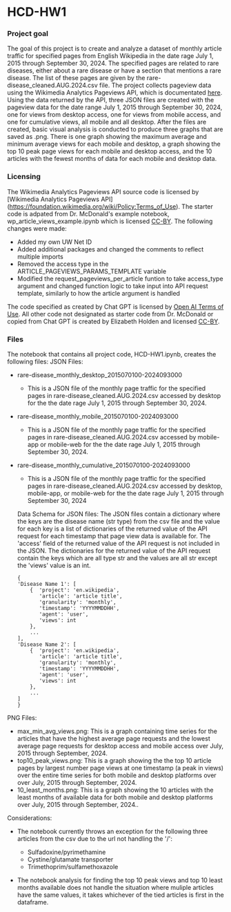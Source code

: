 # HCD-HW1

### Project goal
The goal of this project is to create and analyze a dataset of monthly article traffic for specified pages from English Wikipedia in the date rage July 1, 2015 through September 30, 2024. The specified pages are related to rare diseases, either about a rare disease or have a section that mentions a rare disease. The list of these pages are given by the rare-disease_cleaned.AUG.2024.csv file. The project collects pageview data using the Wikimedia Analytics Pageviews API, which is documentated [here](https://doc.wikimedia.org/generated-data-platform/aqs/analytics-api/reference/page-views.html). Using the data returned by the API, three JSON files are created with the pageview data for the date range July 1, 2015 through September 30, 2024, one for views from desktop access, one for views from mobile access, and one for cumulative views, all mobile and all desktop. After the files are created, basic visual analysis is conducted to produce three graphs that are saved as .png. There is one graph showing the maximum average and minimum average views for each mobile and desktop, a graph showing the top 10 peak page views for each mobile and desktop access, and the 10 articles with the fewest months of data for each mobile and desktop data. 


### Licensing 
The Wikimedia Analytics Pageviews API source code is licensed by [Wikimedia Analytics Pageviews API] (https://foundation.wikimedia.org/wiki/Policy:Terms_of_Use).
The starter code is adpated from Dr. McDonald's example notebook, wp_article_views_example.ipynb which is licensed [CC-BY](https://creativecommons.org/licenses/by/4.0/). The following changes were made: 
- Added my own UW Net ID
- Added additional packages and changed the comments to reflect multiple imports 
- Removed the access type in the ARTICLE_PAGEVIEWS_PARAMS_TEMPLATE variable 
- Modified the request_pageviews_per_article funtion to take access_type argument and changed function logic to take input into API request template, similarly to how the article argument is handled

The code specified as created by Chat GPT is licensed by [Open AI Terms of Use](https://openai.com/policies/row-terms-of-use/).
All other code not designated as starter code from Dr. McDonald or copied from Chat GPT is created by Elizabeth Holden and licensed [CC-BY](https://creativecommons.org/licenses/by/4.0/).

### Files
The notebook that contains all project code, HCD-HW1.ipynb, creates the following files:
JSON Files:
- rare-disease_monthly_desktop_2015070100-2024093000
  - This is a JSON file of the monthly page traffic for the specified pages in rare-disease_cleaned.AUG.2024.csv accessed by desktop for the the date rage July 1, 2015 through September 30, 2024.
- rare-disease_monthly_mobile_2015070100-2024093000
  - This is a JSON file of the monthly page traffic for the specified pages in rare-disease_cleaned.AUG.2024.csv accessed by mobile-app or mobile-web for the the date rage July 1, 2015 through September 30, 2024.
- rare-disease_monthly_cumulative_2015070100-2024093000
  - This is a JSON file of the monthly page traffic for the specified pages in rare-disease_cleaned.AUG.2024.csv accessed by desktop, mobile-app, or mobile-web for the the date rage July 1, 2015 through September 30, 2024
  
  Data Schema for JSON files:
  The JSON files contain a dictionary where the keys are the disease name (str type) from the csv file and the value for each key is a list of dictionaries of the returned value of the API request for each timestamp that   page view data is available for. The 'access' field of the returned value of the API request is not included in the JSON. The dictionaries for the returned value of the API request contain the keys which are all type str and the values are all str except the 'views' value is an int. 
    ```
    {
    'Disease Name 1': [
        {  'project': 'en.wikipedia', 
           'article': 'article title',
           'granularity': 'monthly',
           'timestamp': 'YYYYMMDDHH',
           'agent': 'user',
           'views': int
        },
        ...
    ],
    'Disease Name 2': [
        {  'project': 'en.wikipedia', 
           'article': 'article title',
           'granularity': 'monthly',
           'timestamp': 'YYYYMMDDHH',
           'agent': 'user',
           'views': int
        },
        ...
    ]
    }
    ```
PNG Files:
- max_min_avg_views.png: This is a graph containing time series for the articles that have the highest average page requests and the lowest average page requests for desktop access and mobile access over July, 2015 through September, 2024.
- top10_peak_views.png: This is a graph showing the the top 10 article pages by largest number page views at one timestamp (a peak in views) over the entire time series for both mobile and desktop platforms over over July, 2015 through September, 2024. 
- 10_least_months.png: This is a graph showing the 10 articles with the least months of available data for both mobile and desktop platforms over July, 2015 through September, 2024..
    
Considerations:
- The notebook currently throws an exception for the following three articles from the csv due to the url not handling the '/':
  - Sulfadoxine/pyrimethamine
  - Cystine/glutamate transporter
  - Trimethoprim/sulfamethoxazole
 
- The notebook analysis for finding the top 10 peak views and top 10 least months available does not handle the situation where muliple articles have the same values, it takes whichever of the tied articles is first in the dataframe. 
